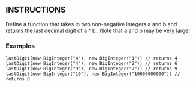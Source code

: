 ## INSTRUCTIONS

Define a function that takes in two non-negative integers a and b and returns the last decimal digit of
a ^ b . Note that a and b may be very large!

### Examples
```
lastDigit(new BigInteger("4"), new BigInteger("1")) // returns 4
lastDigit(new BigInteger("4"), new BigInteger("2")) // returns 6
lastDigit(new BigInteger("9"), new BigInteger("7")) // returns 9
lastDigit(new BigInteger("10"), new BigInteger("10000000000")) // returns 0
```